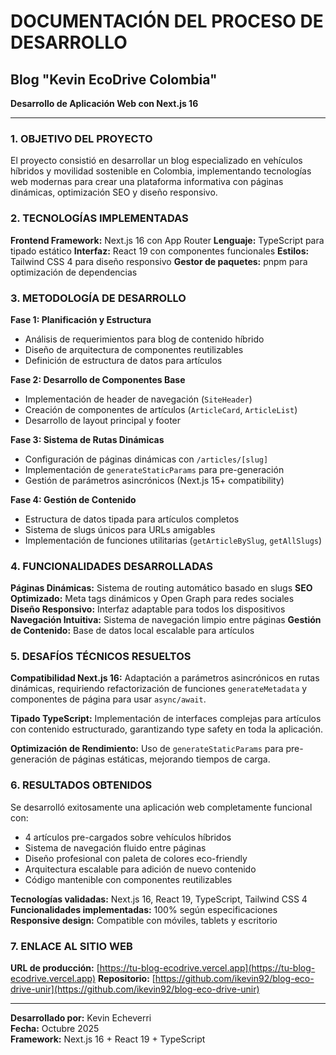 # DOCUMENTACIÓN DEL PROCESO DE DESARROLLO
## Blog "Kevin EcoDrive Colombia"
**Desarrollo de Aplicación Web con Next.js 16**

---

### 1. OBJETIVO DEL PROYECTO

El proyecto consistió en desarrollar un blog especializado en vehículos híbridos y movilidad sostenible en Colombia, implementando tecnologías web modernas para crear una plataforma informativa con páginas dinámicas, optimización SEO y diseño responsivo.

### 2. TECNOLOGÍAS IMPLEMENTADAS

**Frontend Framework:** Next.js 16 con App Router
**Lenguaje:** TypeScript para tipado estático
**Interfaz:** React 19 con componentes funcionales
**Estilos:** Tailwind CSS 4 para diseño responsivo
**Gestor de paquetes:** pnpm para optimización de dependencias

### 3. METODOLOGÍA DE DESARROLLO

**Fase 1: Planificación y Estructura**
- Análisis de requerimientos para blog de contenido híbrido
- Diseño de arquitectura de componentes reutilizables
- Definición de estructura de datos para artículos

**Fase 2: Desarrollo de Componentes Base**
- Implementación de header de navegación (`SiteHeader`)
- Creación de componentes de artículos (`ArticleCard`, `ArticleList`)
- Desarrollo de layout principal y footer

**Fase 3: Sistema de Rutas Dinámicas**
- Configuración de páginas dinámicas con `/articles/[slug]`
- Implementación de `generateStaticParams` para pre-generación
- Gestión de parámetros asincrónicos (Next.js 15+ compatibility)

**Fase 4: Gestión de Contenido**
- Estructura de datos tipada para artículos completos
- Sistema de slugs únicos para URLs amigables
- Implementación de funciones utilitarias (`getArticleBySlug`, `getAllSlugs`)

### 4. FUNCIONALIDADES DESARROLLADAS

**Páginas Dinámicas:** Sistema de routing automático basado en slugs
**SEO Optimizado:** Meta tags dinámicos y Open Graph para redes sociales
**Diseño Responsivo:** Interfaz adaptable para todos los dispositivos
**Navegación Intuitiva:** Sistema de navegación limpio entre páginas
**Gestión de Contenido:** Base de datos local escalable para artículos

### 5. DESAFÍOS TÉCNICOS RESUELTOS

**Compatibilidad Next.js 16:** Adaptación a parámetros asincrónicos en rutas dinámicas, requiriendo refactorización de funciones `generateMetadata` y componentes de página para usar `async/await`.

**Tipado TypeScript:** Implementación de interfaces complejas para artículos con contenido estructurado, garantizando type safety en toda la aplicación.

**Optimización de Rendimiento:** Uso de `generateStaticParams` para pre-generación de páginas estáticas, mejorando tiempos de carga.

### 6. RESULTADOS OBTENIDOS

Se desarrolló exitosamente una aplicación web completamente funcional con:
- 4 artículos pre-cargados sobre vehículos híbridos
- Sistema de navegación fluido entre páginas
- Diseño profesional con paleta de colores eco-friendly
- Arquitectura escalable para adición de nuevo contenido
- Código mantenible con componentes reutilizables

**Tecnologías validadas:** Next.js 16, React 19, TypeScript, Tailwind CSS 4
**Funcionalidades implementadas:** 100% según especificaciones
**Responsive design:** Compatible con móviles, tablets y escritorio

### 7. ENLACE AL SITIO WEB

**URL de producción:** [https://tu-blog-ecodrive.vercel.app](https://tu-blog-ecodrive.vercel.app)
**Repositorio:** [https://github.com/ikevin92/blog-eco-drive-unir](https://github.com/ikevin92/blog-eco-drive-unir)

---

**Desarrollado por:** Kevin Echeverri  
**Fecha:** Octubre 2025  
**Framework:** Next.js 16 + React 19 + TypeScript